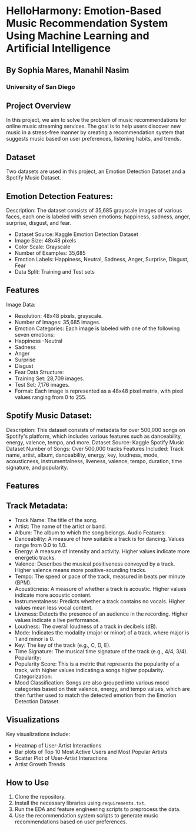 # HelloHarmony: Emotion-Based Music Recommendation System Using Machine Learning and Artificial Intelligence

## By Sophia Mares, Manahil Nasim
### University of San Diego

## Project Overview
In this project, we aim to solve the problem of music recommendations for online music streaming services. The goal is to help users discover new music in a stress-free manner by creating a recommendation system that suggests music based on user preferences, listening habits, and trends.

## Dataset
Two datasets are used in this project, an Emotion Detection Dataset and a Spotify Music Dataset.
## Emotion Detection Features:
Description: The dataset consists of 35,685 grayscale images of various faces, each one is labeled with seven emotions: happiness, sadness, anger, surprise, disgust, and fear. 
- Dataset Source: Kaggle Emotion Detection Dataset
- Image Size: 48x48 pixels
- Color Scale: Grayscale
- Number of Examples: 35,685
- Emotion Labels: Happiness, Neutral, Sadness, Anger, Surprise, Disgust, Fear
- Data Split: Training and Test sets
## Features
Image Data:
- Resolution: 48x48 pixels, grayscale.
- Number of Images: 35,685 images.
- Emotion Categories: Each image is labeled with one of the following seven emotions:
- Happiness
-Neutral
- Sadness
- Anger
- Surprise
- Disgust
- Fear
Data Structure:
- Training Set: 28,709 images.
- Test Set: 7,176 images.
- Format: Each image is represented as a 48x48 pixel matrix, with pixel values ranging from 0 to 255.

## Spotify Music Dataset: 
Description: This dataset consists of metadata for over 500,000 songs on Spotify's platform, which includes various features such as danceability, energy, valence, tempo, and more. 
Dataset Source: Kaggle Spotify Music Dataset 
Number of Songs: Over 500,000 tracks
Features Included: Track name, artist, album, danceability, energy, key, loudness, mode, acousticness, instrumentalness, liveness, valence, tempo, duration, time signature, and popularity.
## Features
## Track Metadata:
- Track Name: The title of the song.
- Artist: The name of the artist or band.
- Album: The album to which the song belongs.
Audio Features:
- Danceability: A measure of how suitable a track is for dancing. Values range from 0.0 to 1.0.
- Energy: A measure of intensity and activity. Higher values indicate more energetic tracks.
- Valence: Describes the musical positiveness conveyed by a track. Higher valence means more positive-sounding tracks.
- Tempo: The speed or pace of the track, measured in beats per minute (BPM).
- Acousticness: A measure of whether a track is acoustic. Higher values indicate more acoustic content.
- Instrumentalness: Predicts whether a track contains no vocals. Higher values mean less vocal content.
- Liveness: Detects the presence of an audience in the recording. Higher values indicate a live performance.
- Loudness: The overall loudness of a track in decibels (dB).
- Mode: Indicates the modality (major or minor) of a track, where major is 1 and minor is 0.
- Key: The key of the track (e.g., C, D, E).
- Time Signature: The musical time signature of the track (e.g., 4/4, 3/4).
Popularity:
- Popularity Score: This is a metric that represents the popularity of a track, with higher values indicating a songs higher popularity.
Categorization:
- Mood Classification: Songs are also grouped into various mood categories based on their valence, energy, and tempo values, which are then further used to match the detected emotion from the Emotion Detection Dataset.

## Visualizations
Key visualizations include:
- Heatmap of User-Artist Interactions
- Bar plots of Top 10 Most Active Users and Most Popular Artists
- Scatter Plot of User-Artist Interactions
- Artist Growth Trends

## How to Use
1. Clone the repository.
2. Install the necessary libraries using `requirements.txt`.
3. Run the EDA and feature engineering scripts to preprocess the data.
4. Use the recommendation system scripts to generate music recommendations based on user preferences.
